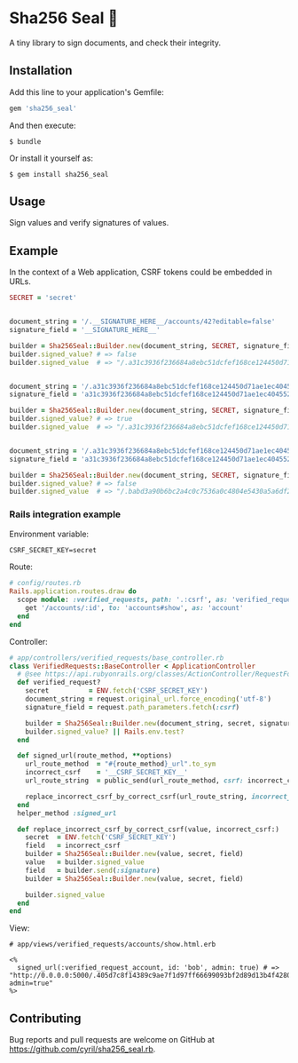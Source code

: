 # Sha256 Seal 🔏

A tiny library to sign documents, and check their integrity.

## Installation

Add this line to your application's Gemfile:

```ruby
gem 'sha256_seal'
```

And then execute:

    $ bundle

Or install it yourself as:

    $ gem install sha256_seal

## Usage

Sign values and verify signatures of values.

## Example

In the context of a Web application, CSRF tokens could be embedded in URLs.

```ruby
SECRET = 'secret'


document_string = '/.__SIGNATURE_HERE__/accounts/42?editable=false'
signature_field = '__SIGNATURE_HERE__'

builder = Sha256Seal::Builder.new(document_string, SECRET, signature_field)
builder.signed_value? # => false
builder.signed_value  # => "/.a31c3936f236684a8ebc51dcfef168ce124450d71ae1ec404552ec9e0090a8db/accounts/42?editable=false"


document_string = '/.a31c3936f236684a8ebc51dcfef168ce124450d71ae1ec404552ec9e0090a8db/accounts/42?editable=false'
signature_field = 'a31c3936f236684a8ebc51dcfef168ce124450d71ae1ec404552ec9e0090a8db'

builder = Sha256Seal::Builder.new(document_string, SECRET, signature_field)
builder.signed_value? # => true
builder.signed_value  # => "/.a31c3936f236684a8ebc51dcfef168ce124450d71ae1ec404552ec9e0090a8db/accounts/42?editable=false"


document_string = '/.a31c3936f236684a8ebc51dcfef168ce124450d71ae1ec404552ec9e0090a8db/accounts/42?editable=true'
signature_field = 'a31c3936f236684a8ebc51dcfef168ce124450d71ae1ec404552ec9e0090a8db'

builder = Sha256Seal::Builder.new(document_string, SECRET, signature_field)
builder.signed_value? # => false
builder.signed_value  # => "/.babd3a90b6bc2a4c0c7536a0c4804e5430a5a6df27d223c0f0102edb231de590/accounts/42?editable=true"
```

### Rails integration example

Environment variable:

```txt
CSRF_SECRET_KEY=secret
```

Route:

```ruby
# config/routes.rb
Rails.application.routes.draw do
  scope module: :verified_requests, path: '.:csrf', as: 'verified_request' do
    get '/accounts/:id', to: 'accounts#show', as: 'account'
  end
end
```

Controller:

```ruby
# app/controllers/verified_requests/base_controller.rb
class VerifiedRequests::BaseController < ApplicationController
  # @see https://api.rubyonrails.org/classes/ActionController/RequestForgeryProtection.html#method-i-verified_request-3F
  def verified_request?
    secret          = ENV.fetch('CSRF_SECRET_KEY')
    document_string = request.original_url.force_encoding('utf-8')
    signature_field = request.path_parameters.fetch(:csrf)

    builder = Sha256Seal::Builder.new(document_string, secret, signature_field)
    builder.signed_value? || Rails.env.test?
  end

  def signed_url(route_method, **options)
    url_route_method  = "#{route_method}_url".to_sym
    incorrect_csrf    = '__CSRF_SECRET_KEY__'
    url_route_string  = public_send(url_route_method, csrf: incorrect_csrf, **options)

    replace_incorrect_csrf_by_correct_csrf(url_route_string, incorrect_csrf: incorrect_csrf)
  end
  helper_method :signed_url

  def replace_incorrect_csrf_by_correct_csrf(value, incorrect_csrf:)
    secret  = ENV.fetch('CSRF_SECRET_KEY')
    field   = incorrect_csrf
    builder = Sha256Seal::Builder.new(value, secret, field)
    value   = builder.signed_value
    field   = builder.send(:signature)
    builder = Sha256Seal::Builder.new(value, secret, field)

    builder.signed_value
  end
end
```

View:

```erb
# app/views/verified_requests/accounts/show.html.erb

<%
  signed_url(:verified_request_account, id: 'bob', admin: true) # => "http://0.0.0.0:5000/.405d7c8f14389c9ae7f1d97ff66699093bf2d89d13b4f4280a35d62f9e616259/accounts/bob?admin=true"
%>
```

## Contributing

Bug reports and pull requests are welcome on GitHub at https://github.com/cyril/sha256_seal.rb.

